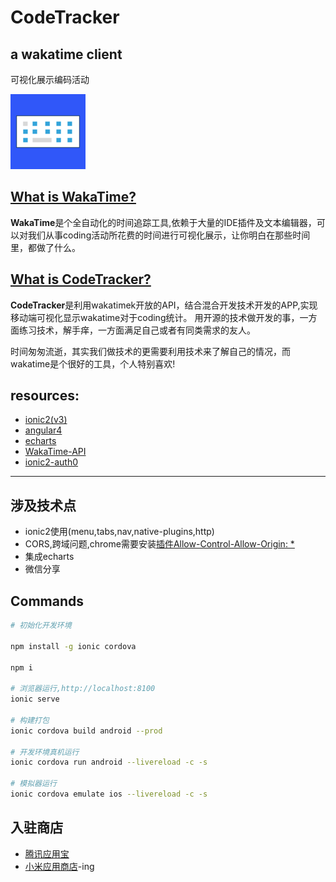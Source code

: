 # CodeTracker

## a wakatime client

可视化展示编码活动

![图标](./resources/ios/icon/icon-40%403x.png)

## [What is WakaTime?](https://wakatime.com/about)

**WakaTime**是个全自动化的时间追踪工具,依赖于大量的IDE插件及文本编辑器，可以对我们从事coding活动所花费的时间进行可视化展示，让你明白在那些时间里，都做了什么。

## [What is CodeTracker?](http://1991421.cn)

**CodeTracker**是利用wakatimek开放的API，结合混合开发技术开发的APP,实现移动端可视化显示wakatime对于coding统计。
用开源的技术做开发的事，一方面练习技术，解手痒，一方面满足自己或者有同类需求的友人。

时间匆匆流逝，其实我们做技术的更需要利用技术来了解自己的情况，而wakatime是个很好的工具，个人特别喜欢!


## resources:

- [ionic2(v3)](https://github.com/driftyco/ionic)
- [angular4](ttps://angular.io/)
- [echarts](http://echarts.baidu.com/)
- [WakaTime-API](https://wakatime.com/developers)
- [ionic2-auth0](https://auth0.com/docs/quickstart/native/ionic2)


------
## 涉及技术点

+ ionic2使用(menu,tabs,nav,native-plugins,http)
+ CORS,跨域问题,chrome需要安装[插件Allow-Control-Allow-Origin: *](https://chrome.google.com/webstore/detail/allow-control-allow-origi/nlfbmbojpeacfghkpbjhddihlkkiljbi)
+ 集成echarts
+ 微信分享

## Commands

```bash
# 初始化开发环境

npm install -g ionic cordova

npm i

# 浏览器运行,http://localhost:8100
ionic serve

# 构建打包
ionic cordova build android --prod 

# 开发环境真机运行
ionic cordova run android --livereload -c -s

# 模拟器运行
ionic cordova emulate ios --livereload -c -s

```
## 入驻商店

+ [腾讯应用宝](http://a.app.qq.com/o/simple.jsp?pkgname=cn.he.codetracker)
+ [小米应用商店](http://app.mi.com/)-ing
